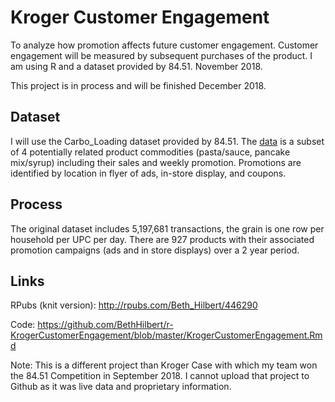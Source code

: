 # Kroger Customer Engagement

To analyze how promotion affects future customer engagement. Customer engagement will be measured by subsequent purchases of the product. I am using R and a dataset provided by 84.51. November 2018. 

This project is in process and will be finished December 2018. 


Dataset
--------------------
I will use the Carbo_Loading dataset provided by 84.51. The [data](http://uc-r.github.io/data_wrangling/final-project) is a subset of 4 potentially related product commodities (pasta/sauce, pancake mix/syrup) including their sales and weekly promotion. Promotions are identified by location in flyer of ads, in-store display, and coupons. 



Process
--------------------
The original dataset includes 5,197,681 transactions, the grain is one row per household per UPC per day.  There are 927 products with their associated promotion campaigns (ads and in store displays) over a 2 year period.


Links
--------------------
RPubs (knit version): http://rpubs.com/Beth_Hilbert/446290

Code: https://github.com/BethHilbert/r-KrogerCustomerEngagement/blob/master/KrogerCustomerEngagement.Rmd

Note: This is a different project than Kroger Case with which my team won the 84.51 Competition in September 2018. I cannot upload that project to Github as it was live data and proprietary information. 
